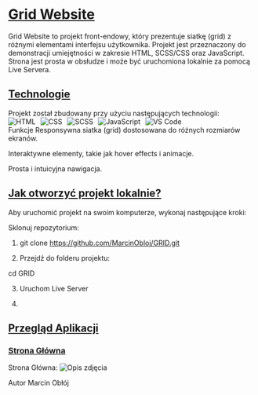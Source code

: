 <h1 style="text-decoration: underline;">Grid Website</h1>
Grid Website to projekt front-endowy, który prezentuje siatkę (grid) z różnymi elementami interfejsu użytkownika. Projekt jest przeznaczony do demonstracji umiejętności w zakresie HTML, SCSS/CSS oraz JavaScript. Strona jest prosta w obsłudze i może być uruchomiona lokalnie za pomocą Live Servera.


<h2 style="text-decoration: underline;">Technologie</h2>
Projekt został zbudowany przy użyciu następujących technologii:

<div style="display: flex; gap: 10px; align-items: center;"> <img src="https://img.icons8.com/color/48/000000/html-5.png" alt="HTML" title="HTML"/> <img src="https://img.icons8.com/color/48/000000/css3.png" alt="CSS" title="CSS"/> <img src="https://img.icons8.com/color/48/000000/sass.png" alt="SCSS" title="SCSS"/> <img src="https://img.icons8.com/color/48/000000/javascript.png" alt="JavaScript" title="JavaScript"/> <img src="https://img.icons8.com/color/48/000000/visual-studio-code-2019.png" alt="VS Code" title="VS Code"/> </div>
Funkcje
Responsywna siatka (grid) dostosowana do różnych rozmiarów ekranów.

Interaktywne elementy, takie jak hover effects i animacje.

Prosta i intuicyjna nawigacja.

<h2 style="text-decoration: underline;">Jak otworzyć projekt lokalnie?</h2>
Aby uruchomić projekt na swoim komputerze, wykonaj następujące kroki:

Sklonuj repozytorium:

1. git clone https://github.com/MarcinObloj/GRID.git

2. Przejdź do folderu projektu:

 cd GRID

3. Uruchom Live Server

4. 
<h2 style="text-decoration: underline;">Przegląd Aplikacji</h2>

<h3 style="text-decoration: underline;">Strona Główna</h2>

Strona Główna: 
![Opis zdjęcia](https://i.imgur.com/FrUR9Uj.png)

Autor
Marcin Obłój



